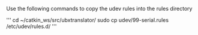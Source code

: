 
Use the following commands to copy the udev rules into the rules directory

'''
cd ~/catkin_ws/src/ubxtranslator/
sudo cp udev/99-serial.rules /etc/udev/rules.d/
'''
